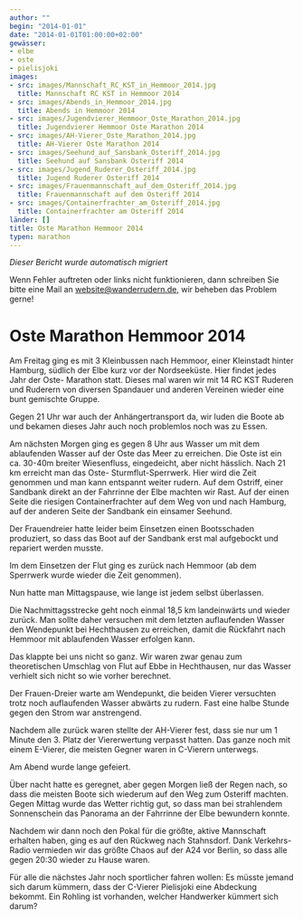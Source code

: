 ```yaml
---
author: ""
begin: "2014-01-01"
date: "2014-01-01T01:00:00+02:00"
gewässer:
- elbe
- oste
- pielisjoki
images:
- src: images/Mannschaft_RC_KST_in_Hemmoor_2014.jpg
  title: Mannschaft RC KST in Hemmoor 2014
- src: images/Abends_in_Hemmoor_2014.jpg
  title: Abends in Hemmoor 2014
- src: images/Jugendvierer_Hemmoor_Oste_Marathon_2014.jpg
  title: Jugendvierer Hemmoor Oste Marathon 2014
- src: images/AH-Vierer_Oste_Marathon_2014.jpg
  title: AH-Vierer Oste Marathon 2014
- src: images/Seehund_auf_Sansbank_Osteriff_2014.jpg
  title: Seehund auf Sansbank Osteriff 2014
- src: images/Jugend_Ruderer_Osteriff_2014.jpg
  title: Jugend Ruderer Osteriff 2014
- src: images/Frauenmannschaft_auf_dem_Osteriff_2014.jpg
  title: Frauenmannschaft auf dem Osteriff 2014
- src: images/Containerfrachter_am_Osteriff_2014.jpg
  title: Containerfrachter am Osteriff 2014
länder: []
title: Oste Marathon Hemmoor 2014
typen: marathon
---
```



*Dieser Bericht wurde automatisch migriert*

Wenn Fehler auftreten oder links nicht funktionieren, dann schreiben Sie bitte eine Mail an website@wanderrudern.de, wir beheben das Problem gerne!



# Oste Marathon Hemmoor 2014


Am Freitag ging es mit 3 Kleinbussen nach Hemmoor, einer Kleinstadt hinter Hamburg, südlich der Elbe kurz vor der Nordseeküste. Hier findet jedes Jahr der Oste- Marathon statt. Dieses mal waren wir mit 14 RC KST Ruderen und Ruderern von diversen Spandauer und anderen Vereinen wieder eine bunt gemischte Gruppe.

Gegen 21 Uhr war auch der Anhängertransport da, wir luden die Boote ab und bekamen dieses Jahr auch noch problemlos noch was zu Essen.

Am nächsten Morgen ging es gegen 8 Uhr aus Wasser um mit dem ablaufenden Wasser auf der Oste das Meer zu erreichen. Die Oste ist ein ca. 30-40m breiter Wiesenfluss, eingedeicht, aber nicht hässlich. Nach 21 km erreicht man das Oste- Sturmflut-Sperrwerk. Hier wird die Zeit genommen und man kann entspannt weiter rudern. Auf dem Ostriff, einer Sandbank direkt an der Fahrrinne der Elbe machten wir Rast. Auf der einen Seite die riesigen Containerfrachter auf dem Weg von und nach Hamburg, auf der anderen Seite der Sandbank ein einsamer Seehund.

Der Frauendreier hatte leider beim Einsetzen einen Bootsschaden produziert, so dass das Boot auf der Sandbank erst mal aufgebockt und repariert werden musste.

Im dem Einsetzen der Flut ging es zurück nach Hemmoor (ab dem Sperrwerk wurde wieder die Zeit genommen).

Nun hatte man Mittagspause, wie lange ist jedem selbst überlassen.

Die Nachmittagsstrecke geht noch einmal 18,5 km landeinwärts und wieder zurück. Man sollte daher versuchen mit dem letzten auflaufenden Wasser den Wendepunkt bei Hechthausen zu erreichen, damit die Rückfahrt nach Hemmoor mit ablaufenden Wasser erfolgen kann.

Das klappte bei uns nicht so ganz. Wir waren zwar genau zum theoretischen Umschlag von Flut auf Ebbe in Hechthausen, nur das Wasser verhielt sich nicht so wie vorher berechnet.

Der Frauen-Dreier warte am Wendepunkt, die beiden Vierer versuchten trotz noch auflaufenden Wasser abwärts zu rudern. Fast eine halbe Stunde gegen den Strom war anstrengend.

Nachdem alle zurück waren stellte der AH-Vierer fest, dass sie nur um 1 Minute den 3. Platz der Viererwertung verpasst hatten. Das ganze noch mit einem E-Vierer, die meisten Gegner waren in C-Vierern unterwegs.

Am Abend wurde lange gefeiert.

Über nacht hatte es geregnet, aber gegen Morgen ließ der Regen nach, so dass die meisten Boote sich wiederum auf den Weg zum Osteriff machten. Gegen Mittag wurde das Wetter richtig gut, so dass man bei strahlendem Sonnenschein das Panorama an der Fahrrinne der Elbe bewundern konnte.

Nachdem wir dann noch den Pokal für die größte, aktive Mannschaft erhalten haben, ging es auf den Rückweg nach Stahnsdorf. Dank Verkehrs-Radio vermieden wir das größte Chaos auf der A24 vor Berlin, so dass alle gegen 20:30 wieder zu Hause waren.

Für alle die nächstes Jahr noch sportlicher fahren wollen: Es müsste jemand sich darum kümmern, dass der C-Vierer Pielisjoki eine Abdeckung bekommt. Ein Rohling ist vorhanden, welcher Handwerker kümmert sich darum?
